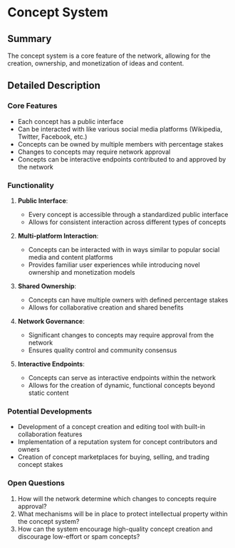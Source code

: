 # Concept System

## Summary
The concept system is a core feature of the network, allowing for the creation, ownership, and monetization of ideas and content.

## Detailed Description

### Core Features
- Each concept has a public interface
- Can be interacted with like various social media platforms (Wikipedia, Twitter, Facebook, etc.)
- Concepts can be owned by multiple members with percentage stakes
- Changes to concepts may require network approval
- Concepts can be interactive endpoints contributed to and approved by the network

### Functionality
1. **Public Interface**:
   - Every concept is accessible through a standardized public interface
   - Allows for consistent interaction across different types of concepts

2. **Multi-platform Interaction**:
   - Concepts can be interacted with in ways similar to popular social media and content platforms
   - Provides familiar user experiences while introducing novel ownership and monetization models

3. **Shared Ownership**:
   - Concepts can have multiple owners with defined percentage stakes
   - Allows for collaborative creation and shared benefits

4. **Network Governance**:
   - Significant changes to concepts may require approval from the network
   - Ensures quality control and community consensus

5. **Interactive Endpoints**:
   - Concepts can serve as interactive endpoints within the network
   - Allows for the creation of dynamic, functional concepts beyond static content

### Potential Developments
- Development of a concept creation and editing tool with built-in collaboration features
- Implementation of a reputation system for concept contributors and owners
- Creation of concept marketplaces for buying, selling, and trading concept stakes

### Open Questions
1. How will the network determine which changes to concepts require approval?
2. What mechanisms will be in place to protect intellectual property within the concept system?
3. How can the system encourage high-quality concept creation and discourage low-effort or spam concepts?

